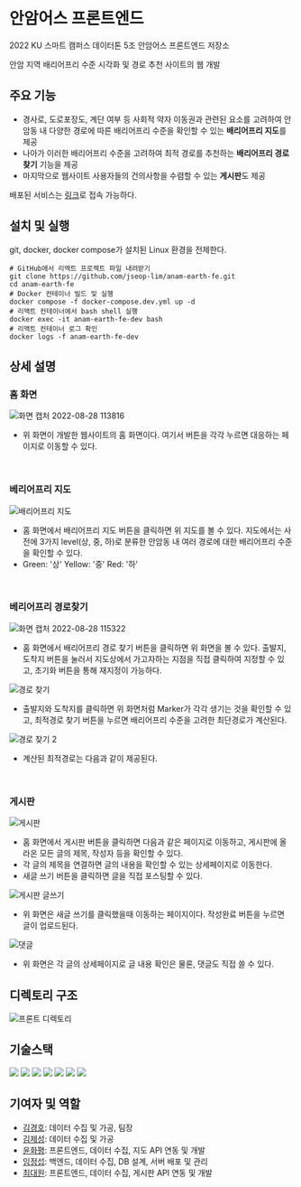 # 안암어스 프론트엔드
2022 KU 스마트 캠퍼스 데이터톤 5조 안암어스 프론트엔드 저장소

안암 지역 배리어프리 수준 시각화 및 경로 추천 사이트의 웹 개발

## 주요 기능
- 경사로, 도로포장도, 계단 여부 등 사회적 약자 이동권과 관련된 요소를 고려하여 안암동 내 다양한 경로에 따른 배리어프리 수준을 확인할 수 있는 **배리어프리 지도**를 제공
- 나아가 이러한 배리어프리 수준을 고려하여 최적 경로를 추천하는 **배리어프리 경로 찾기** 기능을 제공
- 마지막으로 웹사이트 사용자들의 건의사항을 수렴할 수 있는 **게시판**도 제공

배포된 서비스는 [링크](http://anam-earth.jseoplim.com)로 접속 가능하다.

## 설치 및 실행
git, docker, docker compose가 설치된 Linux 환경을 전제한다.

```shell
# GitHub에서 리엑트 프로젝트 파일 내려받기
git clone https://github.com/jseop-lim/anam-earth-fe.git
cd anam-earth-fe
# Docker 컨테이너 빌드 및 실행
docker compose -f docker-compose.dev.yml up -d
# 리액트 컨테이너에서 bash shell 실행
docker exec -it anam-earth-fe-dev bash
# 리액트 컨테이너 로그 확인
docker logs -f anam-earth-fe-dev
```

## 상세 설명

<h3>홈 화면</h3>

![화면 캡처 2022-08-28 113816](https://user-images.githubusercontent.com/95220313/187055051-270d811a-3e4d-4fc2-bdca-7988fc1a80ed.jpg)
- 위 화면이 개발한 웹사이트의 홈 화면이다. 여기서 버튼을 각각 누르면 대응하는 페이지로 이동할 수 있다. 


<br><h3>베리어프리 지도</h3>

![배리어프리 지도](https://user-images.githubusercontent.com/88183316/187078733-7a2fca40-6f7a-403d-bba3-3dd42a07dd94.png)

- 홈 화면에서 배리어프리 지도 버튼을 클릭하면 위 지도를 볼 수 있다. 지도에서는 사전에 3가지 level(상, 중, 하)로 분류한 안암동 내 여러 경로에 대한 배리어프리 수준을 확인할 수 있다.
- Green: '상'   Yellow: '중'  Red: '하' 

<br><h3>베리어프리 경로찾기</h3>

![화면 캡처 2022-08-28 115322](https://user-images.githubusercontent.com/95220313/187055386-a037d3dc-283b-48f5-9e77-2dc2e31f7740.jpg)
- 홈 화면에서 배리어프리 경로 찾기 버튼을 클릭하면 위 화면을 볼 수 있다. 출발지, 도착지 버튼을 눌러서 지도상에서 가고자하는 지점을 직접 클릭하여 지정할 수 있고, 초기화 버튼을 통해 재지정이 가능하다. 

![경로 찾기](https://user-images.githubusercontent.com/95220313/187055650-4dd929e8-ebb3-4a10-b7a2-b79330e759c5.jpg)
- 출발지와 도착지를 클릭하면 위 화면처럼 Marker가 각각 생기는 것을 확인할 수 있고, 최적경로 찾기 버튼을 누르면 배리어프리 수준을 고려한 최단경로가 계산된다. 

![경로 찾기 2](https://user-images.githubusercontent.com/95220313/187055624-a2abbc8b-dc37-426f-b517-b1a498f821a3.jpg)
- 계산된 최적경로는 다음과 같이 제공된다.

<br><h3>게시판</h3>
![게시판](https://user-images.githubusercontent.com/88183316/187078151-f28daabd-64ec-4423-94f2-e0d2463b6d41.png)
- 홈 화면에서 게시판 버튼을 클릭하면 다음과 같은 페이지로 이동하고, 게시판에 올라온 모든 글의 제목, 작성자 등을 확인할 수 있다.
- 각 글의 제목을 연결하면 글의 내용을 확인할 수 있는 상세페이지로 이동한다.
- 새글 쓰기 버튼을 클릭하면 글을 직접 포스팅할 수 있다. 
 
![게시판 글쓰기](https://user-images.githubusercontent.com/88183316/187078185-d9968c55-4a23-40d0-896f-f84b1ae64929.png)
- 위 화면은 새글 쓰기를 클릭했을때 이동하는 페이지이다. 작성완료 버튼을 누르면 글이 업로드된다.

![댓글](https://user-images.githubusercontent.com/88183316/187078332-6ad107c1-5091-4718-af0f-87d8a7db8a62.png)
- 위 화면은 각 글의 상세페이지로 글 내용 확인은 물론, 댓글도 직접 쓸 수 있다. 



## 디렉토리 구조

![프론트 디렉토리](https://user-images.githubusercontent.com/88183316/187078647-5ec7e36e-f0ca-46da-97db-906a23b660ef.png)


## 기술스택
<img src="https://img.shields.io/badge/react-61DAFB?style=flat-square&logo=react&logoColor=black"> <img src="https://img.shields.io/badge/css-1572B6?style=flat-square&logo=css3&logoColor=white">
<img src="https://img.shields.io/badge/javascript-F7DF1E?style=flat-square&logo=javascript&logoColor=black">
<img src="https://img.shields.io/badge/mapbox-000000?style=flat-square&logo=mapbox&logoColor=white">
<img src="https://img.shields.io/badge/Django-092E20?style=flat-square&logo=django&logoColor=white">
<img src="https://img.shields.io/badge/mysql-4479A1?style=flat-square&logo=mysql&logoColor=white">
<img src="https://img.shields.io/badge/Docker-2496ED?style=flat-square&logo=Docker&logoColor=black">





## 기여자 및 역할

* [김경호](https://github.com/K-Kyungho): 데이터 수집 및 가공, 팀장
* [김제성](https://github.com/jaykim1409): 데이터 수집 및 가공
* [윤화평](https://github.com/Yoon-HP): 프론트엔드, 데이터 수집, 지도 API 연동 및 개발
* [임정섭](https://github.com/jseop-lim): 백엔드, 데이터 수집, DB 설계, 서버 배포 및 관리
* [최대원](https://github.com/ChoiDae1): 프론트엔드, 데이터 수집, 게시판 API 연동 및 개발
